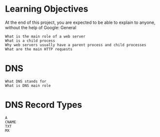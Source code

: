 # Learning Objectives

At the end of this project, you are expected to be able to explain to anyone, without the help of Google:
General

    What is the main role of a web server
    What is a child process
    Why web servers usually have a parent process and child processes
    What are the main HTTP requests

# DNS

    What DNS stands for
    What is DNS main role

# DNS Record Types

    A
    CNAME
    TXT
    MX
